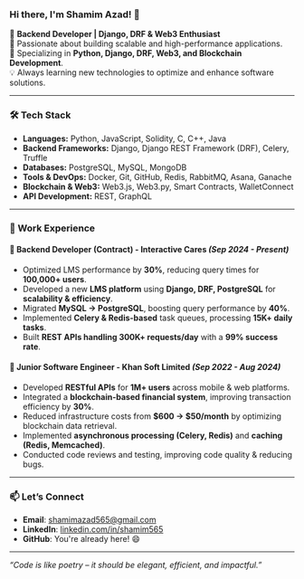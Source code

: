 ### Hi there, I'm Shamim Azad! 👋

🚀 **Backend Developer | Django, DRF & Web3 Enthusiast**  
🎯 Passionate about building scalable and high-performance applications.  
📌 Specializing in **Python, Django, DRF, Web3, and Blockchain Development**.  
💡 Always learning new technologies to optimize and enhance software solutions.  

---

### 🛠 Tech Stack

- **Languages:** Python, JavaScript, Solidity, C, C++, Java
- **Backend Frameworks:** Django, Django REST Framework (DRF), Celery, Truffle
- **Databases:** PostgreSQL, MySQL, MongoDB
- **Tools & DevOps:** Docker, Git, GitHub, Redis, RabbitMQ, Asana, Ganache
- **Blockchain & Web3:** Web3.js, Web3.py, Smart Contracts, WalletConnect
- **API Development:** REST, GraphQL

---

### 💼 Work Experience

#### 🏢 **Backend Developer (Contract) - Interactive Cares** *(Sep 2024 - Present)*  
- Optimized LMS performance by **30%**, reducing query times for **100,000+ users**.
- Developed a new **LMS platform** using **Django, DRF, PostgreSQL** for **scalability & efficiency**.
- Migrated **MySQL → PostgreSQL**, boosting query performance by **40%**.
- Implemented **Celery & Redis-based** task queues, processing **15K+ daily tasks**.
- Built **REST APIs handling 300K+ requests/day** with a **99% success rate**.

#### 🏢 **Junior Software Engineer - Khan Soft Limited** *(Sep 2022 - Aug 2024)*  
- Developed **RESTful APIs** for **1M+ users** across mobile & web platforms.
- Integrated a **blockchain-based financial system**, improving transaction efficiency by **30%**.
- Reduced infrastructure costs from **$600 → $50/month** by optimizing blockchain data retrieval.
- Implemented **asynchronous processing (Celery, Redis)** and **caching (Redis, Memcached)**.
- Conducted code reviews and testing, improving code quality & reducing bugs.

---

### 📫 Let’s Connect  
- **Email**: [shamimazad565@gmail.com](mailto:shamimazad565@gmail.com)  
- **LinkedIn**: [linkedin.com/in/shamim565](https://linkedin.com/in/shamim565)  
- **GitHub**: You're already here! 😄  

---


*“Code is like poetry – it should be elegant, efficient, and impactful.”*
